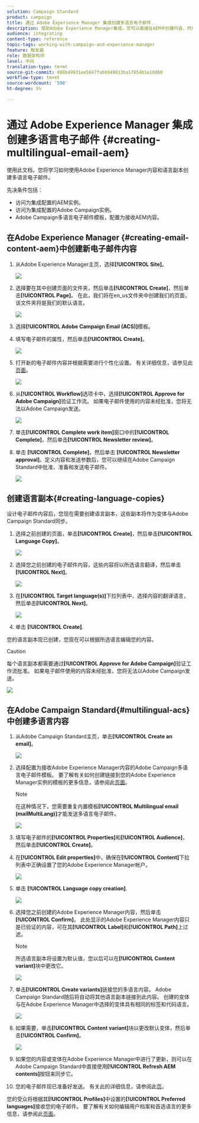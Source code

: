 ```yaml
---
solution: Campaign Standard
product: campaign
title: 通过 Adobe Experience Manager 集成创建多语言电子邮件.
description: 借助Adobe Experience Manager集成，您可以直接在AEM中创建内容，然后在Adobe Campaign中使用。
audience: integrating
content-type: reference
topic-tags: working-with-campaign-and-experience-manager
feature: 触发器
role: 数据架构师
level: 中间
translation-type: tm+mt
source-git-commit: 088b49931ee5047fa6b949813ba17654b1e10d60
workflow-type: tm+mt
source-wordcount: '598'
ht-degree: 5%

---
```



# 通过 Adobe Experience Manager 集成创建多语言电子邮件 {#creating-multilingual-email-aem}

使用此文档，您将学习如何使用Adobe Experience Manager内容和语言副本创建多语言电子邮件。

先决条件包括：

* 访问为集成配置的AEM实例。
* 访问为集成配置的Adobe Campaign实例。
* Adobe Campaign多语言电子邮件模板，配置为接收AEM内容。

## 在Adobe Experience Manager {#creating-email-content-aem}中创建新电子邮件内容

1. 从Adobe Experience Manager主页，选择&#x200B;**[!UICONTROL Site]**。

   ![](assets/aem_acs_1.png)

1. 选择要在其中创建页面的文件夹，然后单击&#x200B;**[!UICONTROL Create]**，然后单击&#x200B;**[!UICONTROL Page]**。 在此，我们将在en_us文件夹中创建我们的页面，该文件夹将是我们的默认语言。

   ![](assets/aem_acs_2.png)

1. 选择&#x200B;**[!UICONTROL Adobe Campaign Email (ACS)]**&#x200B;模板。

1. 填写电子邮件的属性，然后单击&#x200B;**[!UICONTROL Create]**。

   ![](assets/aem_acs_3.png)

1. 打开新的电子邮件内容并根据需要进行个性化设置。 有关详细信息，请参见此 [ 页面](../../integrating/using/creating-email-experience-manager.md#editing-email-aem)。

   ![](assets/aem_acs_4.png)

1. 从&#x200B;**[!UICONTROL Workflow]**&#x200B;选项卡中，选择&#x200B;**[!UICONTROL Approve for Adobe Campaign]**&#x200B;验证工作流。 如果电子邮件使用的内容未经批准，您将无法以Adobe Campaign发送。

   ![](assets/aem_acs_7.png)

1. 单击&#x200B;**[!UICONTROL Complete work item]**&#x200B;窗口中的&#x200B;**[!UICONTROL Complete]**，然后单击&#x200B;**[!UICONTROL Newsletter review]**。

1. 单击 **[!UICONTROL Complete]**，然后单击 **[!UICONTROL Newsletter approval]**。定义内容和发送参数后，您可以继续在Adobe Campaign Standard中批准、准备和发送电子邮件。

   ![](assets/aem_acs_8.png)

## 创建语言副本{#creating-language-copies}

设计电子邮件内容后，您现在需要创建语言副本，这些副本将作为变体与Adobe Campaign Standard同步。

1. 选择之前创建的页面，单击&#x200B;**[!UICONTROL Create]**，然后单击&#x200B;**[!UICONTROL Language Copy]**。

   ![](assets/aem_acs_5.png)

1. 选择您之前创建的电子邮件内容，这些内容将以所选语言翻译，然后单击&#x200B;**[!UICONTROL Next]**。

   ![](assets/aem_acs_6.png)

1. 在&#x200B;**[!UICONTROL Target language(s)]**&#x200B;下拉列表中，选择内容的翻译语言，然后单击&#x200B;**[!UICONTROL Next]**。

   ![](assets/aem_acs_9.png)

1. 单击 **[!UICONTROL Create]**.

您的语言副本现已创建，您现在可以根据所选语言编辑您的内容。

>[!CAUTION]
>
>每个语言副本都需要通过&#x200B;**[!UICONTROL Approve for Adobe Campaign]**&#x200B;验证工作流批准。 如果电子邮件使用的内容未经批准，您将无法以Adobe Campaign发送。

![](assets/aem_acs_11.png)

## 在Adobe Campaign Standard{#multilingual-acs}中创建多语言内容

1. 从Adobe Campaign Standard主页，单击&#x200B;**[!UICONTROL Create an email]**。

   ![](assets/aem_acs_12.png)

1. 选择配置为接收Adobe Experience Manager内容的Adobe Campaign多语言电子邮件模板。 要了解有关如何创建链接到您的Adobe Experience Manager实例的模板的更多信息，请参阅此[页面](../../integrating/using/configure-experience-manager.md#config-acs)。

   >[!NOTE]
   >
   >在这种情况下，您需要重复内置模板&#x200B;**[!UICONTROL Multilingual email (mailMultiLang)]**&#x200B;才能发送多语言电子邮件。

   ![](assets/aem_acs_13.png)

1. 填写电子邮件的&#x200B;**[!UICONTROL Properties]**&#x200B;和&#x200B;**[!UICONTROL Audience]**，然后单击&#x200B;**[!UICONTROL Create]**。

1. 在&#x200B;**[!UICONTROL Edit properties]**&#x200B;中，确保在&#x200B;**[!UICONTROL Content]**&#x200B;下拉列表中正确设置了您的Adobe Experience Manager帐户。

   ![](assets/aem_acs_20.png)

1. 单击 **[!UICONTROL Language copy creation]**.

   ![](assets/aem_acs_16.png)

1. 选择您之前创建的Adobe Experience Manager内容，然后单击&#x200B;**[!UICONTROL Confirm]**。 此处显示的Adobe Experience Manager内容只是已验证的内容，可在其&#x200B;**[!UICONTROL Label]**&#x200B;和&#x200B;**[!UICONTROL Path]**&#x200B;上过滤。

   >[!NOTE]
   >
   >所选语言副本将设置为默认值，您以后可以在&#x200B;**[!UICONTROL Content variant]**&#x200B;块中更改它。

   ![](assets/aem_acs_17.png)

1. 单击&#x200B;**[!UICONTROL Create variants]**&#x200B;链接您的多语言内容。 Adobe Campaign Standard随后将自动将其他语言副本链接到此内容。 创建的变体与在Adobe Experience Manager中选择的变体具有相同的标签和代码语言。

   ![](assets/aem_acs_18.png)

1. 如果需要，单击&#x200B;**[!UICONTROL Content variant]**&#x200B;块以更改默认变体，然后单击&#x200B;**[!UICONTROL Confirm]**。

   ![](assets/aem_acs_19.png)

1. 如果您的内容或变体在Adobe Experience Manager中进行了更新，则可以在Adobe Campaign Standard中直接使用&#x200B;**[!UICONTROL Refresh AEM contents]**&#x200B;按钮来同步它。

1. 您的电子邮件现已准备好发送。 有关此的详细信息，请参阅此[页](../../sending/using/get-started-sending-messages.md)。

您的受众将根据其&#x200B;**[!UICONTROL Profiles]**&#x200B;中设置的&#x200B;**[!UICONTROL Preferred languages]**&#x200B;接收您的电子邮件。 要了解有关如何编辑用户档案和首选语言的更多信息，请参阅此[页面](../../audiences/using/editing-profiles.md)。
